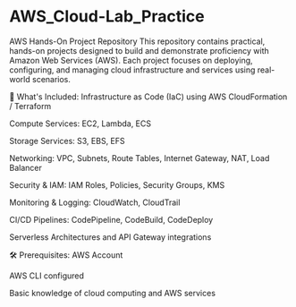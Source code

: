 # AWS_Cloud-Lab_Practice
AWS Hands-On Project Repository
This repository contains practical, hands-on projects designed to build and demonstrate proficiency with Amazon Web Services (AWS). Each project focuses on deploying, configuring, and managing cloud infrastructure and services using real-world scenarios.

📁 What's Included:
Infrastructure as Code (IaC) using AWS CloudFormation / Terraform

Compute Services: EC2, Lambda, ECS

Storage Services: S3, EBS, EFS

Networking: VPC, Subnets, Route Tables, Internet Gateway, NAT, Load Balancer

Security & IAM: IAM Roles, Policies, Security Groups, KMS

Monitoring & Logging: CloudWatch, CloudTrail

CI/CD Pipelines: CodePipeline, CodeBuild, CodeDeploy

Serverless Architectures and API Gateway integrations

🛠 Prerequisites:
AWS Account

AWS CLI configured

Basic knowledge of cloud computing and AWS services


